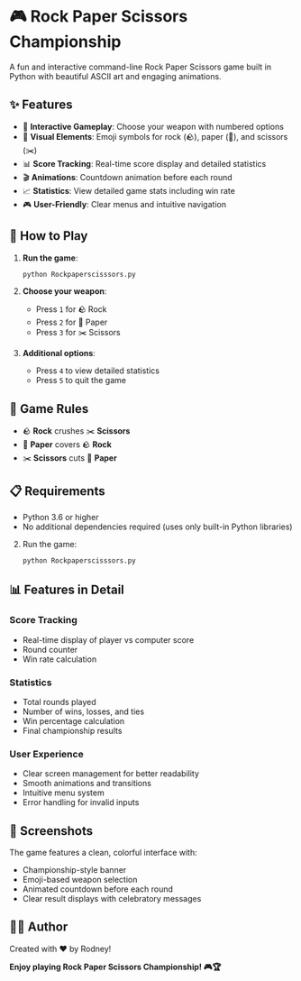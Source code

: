 # 🎮 Rock Paper Scissors Championship

A fun and interactive command-line Rock Paper Scissors game built in Python with beautiful ASCII art and engaging animations.

## ✨ Features

- 🎯 **Interactive Gameplay**: Choose your weapon with numbered options
- 🎨 **Visual Elements**: Emoji symbols for rock (🪨), paper (📄), and scissors (✂️)
- 📊 **Score Tracking**: Real-time score display and detailed statistics
- 🎬 **Animations**: Countdown animation before each round
- 📈 **Statistics**: View detailed game stats including win rate
- 🎮 **User-Friendly**: Clear menus and intuitive navigation

## 🚀 How to Play

1. **Run the game**:
   ```bash
   python Rockpaperscisssors.py
   ```

2. **Choose your weapon**:
   - Press `1` for 🪨 Rock
   - Press `2` for 📄 Paper  
   - Press `3` for ✂️ Scissors

3. **Additional options**:
   - Press `4` to view detailed statistics
   - Press `5` to quit the game

## 🎯 Game Rules

- 🪨 **Rock** crushes ✂️ **Scissors**
- 📄 **Paper** covers 🪨 **Rock**
- ✂️ **Scissors** cuts 📄 **Paper**

## 📋 Requirements

- Python 3.6 or higher
- No additional dependencies required (uses only built-in Python libraries)

2. Run the game:
   ```bash
   python Rockpaperscisssors.py
   ```

## 📊 Features in Detail

### Score Tracking
- Real-time display of player vs computer score
- Round counter
- Win rate calculation

### Statistics
- Total rounds played
- Number of wins, losses, and ties
- Win percentage calculation
- Final championship results

### User Experience
- Clear screen management for better readability
- Smooth animations and transitions
- Intuitive menu system
- Error handling for invalid inputs

## 🎨 Screenshots

The game features a clean, colorful interface with:
- Championship-style banner
- Emoji-based weapon selection
- Animated countdown before each round
- Clear result displays with celebratory messages


## 👨‍💻 Author

Created with ❤️ by Rodney!

**Enjoy playing Rock Paper Scissors Championship! 🎮🏆** 
